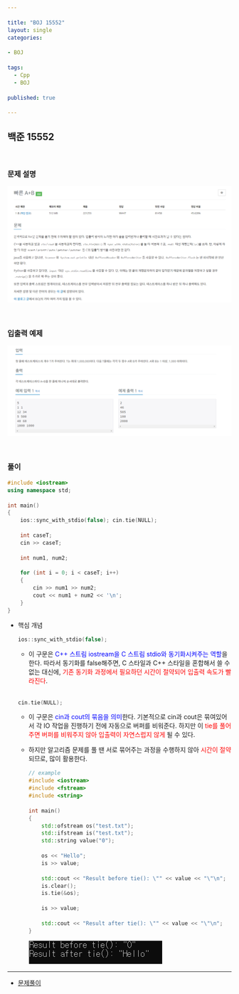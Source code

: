 ```yaml
---

title: "BOJ 15552"
layout: single
categories:

- BOJ

tags:
  - Cpp
  - BOJ

published: true

---
```


## 백준 15552

<br>

### 문제 설명

![image-20221205204059622](/assets/images/2022-12-05-BOJ15552/image-20221205204059622.png)

<br>

### 입출력 예제

![image-20221205204115924](/assets/images/2022-12-05-BOJ15552/image-20221205204115924.png)

<br>

### 풀이

```cpp
#include <iostream>
using namespace std;

int main()
{
	ios::sync_with_stdio(false); cin.tie(NULL);

	int caseT;
	cin >> caseT;

	int num1, num2;
	
	for (int i = 0; i < caseT; i++)
	{
		cin >> num1 >> num2;
		cout << num1 + num2 << '\n';
	}
}
```

- 핵심 개념

  ```cpp
  ios::sync_with_stdio(false);
  ```

  - 이 구문은 <span style = "color:blue">C++ 스트림 iostream을 C 스트림 stdio와 동기화시켜주는 역할</span>을 한다. 따라서 동기화를 false해주면, C 스타일과 C++ 스타일을 혼합해서 쓸 수 없는 대신에, <span style = "color:red">기존 동기화 과정에서 필요하던 시간이 절약되어 입출력 속도가 빨라진다</span>.

  <br>

  ```cpp
  cin.tie(NULL);
  ```

  - 이 구문은 <span style = "color:blue">cin과 cout의 묶음을 의미</span>한다. 기본적으로 cin과 cout은 묶여있어서 각 IO 작업을 진행하기 전에 자동으로 버퍼를 비워준다. 하지만 이 <span style = "color:red">tie를 풀어주면 버퍼를 비워주지 않아 입출력이 자연스럽지 않게</span> 될 수 있다.

  - 하지만 알고리즘 문제를 풀 땐 서로 묶어주는 과정을 수행하지 않아 <span style = "color:red">시간이 절약</span>되므로, 많이 활용한다.

    ```cpp
    // example
    #include <iostream>
    #include <fstream>
    #include <string>
    
    int main()
    {
        std::ofstream os("test.txt");
        std::ifstream is("test.txt");
        std::string value("0");
    
        os << "Hello";
        is >> value;
    
        std::cout << "Result before tie(): \"" << value << "\"\n";
        is.clear();
        is.tie(&os);
    
        is >> value;
    
        std::cout << "Result after tie(): \"" << value << "\"\n";
    }
    ```

    ![image-20221205210223510](/assets/images/2022-12-05-BOJ15552/image-20221205210223510.png)

---

- [문제풀이](https://www.acmicpc.net/user/malove8466)

